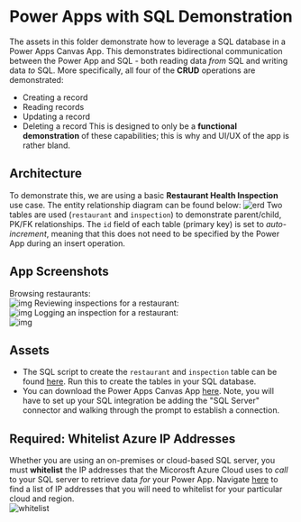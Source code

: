 # Power Apps with SQL Demonstration
The assets in this folder demonstrate how to leverage a SQL database in a Power Apps Canvas App. This demonstrates bidirectional communication between the Power App and SQL - both reading data *from* SQL and writing data *to* SQL. More specifically, all four of the **CRUD** operations are demonstrated:
- Creating a record
- Reading records
- Updating a record
- Deleting a record
This is designed to only be a **functional demonstration** of these capabilities; this is why and UI/UX of the app is rather bland.

## Architecture
To demonstrate this, we are using a basic **Restaurant Health Inspection** use case. The entity relationship diagram can be found below:
![erd](https://i.imgur.com/MftCzGG.png)
Two tables are used (`restaurant` and `inspection`) to demonstrate parent/child, PK/FK relationships. The `id` field of each table (primary key) is set to *auto-increment*, meaning that this does not need to be specified by the Power App during an insert operation.

## App Screenshots
Browsing restaurants:  
![img](https://i.imgur.com/ZnZ9kVA.png)
Reviewing inspections for a restaurant:  
![img](https://i.imgur.com/6PWc0D4.png)
Logging an inspection for a restaurant:  
![img](https://i.imgur.com/FEXL3x2.png)

## Assets
- The SQL script to create the `restaurant` and `inspection` table can be found [here](./script.sql). Run this to create the tables in your SQL database.
- You can download the Power Apps Canvas App [here](https://github.com/TimHanewich/Power-Platform-Assets/releases/download/4/Restaurant.Health.Inspection.msapp). Note, you will have to set up your SQL integration be adding the "SQL Server" connector and walking through the prompt to establish a connection.

## Required: Whitelist Azure IP Addresses
Whether you are using an on-premises or cloud-based SQL server, you must **whitelist** the IP addresses that the Micorosft Azure Cloud uses to *call* to your SQL server to retrieve data *for* your Power App. Navigate [here](https://learn.microsoft.com/en-us/power-platform/admin/online-requirements#ip-addresses-required) to find a list of IP addresses that you will need to whitelist for your particular cloud and region.  
![whitelist](https://i.imgur.com/R4uEf0u.png)

